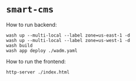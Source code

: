 # `smart-cms`

How to run backend:

```shell
wash up --multi-local --label zone=us-east-1 -d
wash up --multi-local --label zone=us-west-1 -d
wash build
wash app deploy ./wadm.yaml
```

How to run the frontend:

```shell
http-server ./index.html
```

